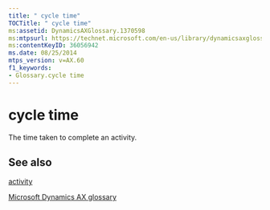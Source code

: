 ```yaml
---
title: " cycle time"
TOCTitle: " cycle time"
ms:assetid: DynamicsAXGlossary.1370598
ms:mtpsurl: https://technet.microsoft.com/en-us/library/dynamicsaxglossary.1370598(v=AX.60)
ms:contentKeyID: 36056942
ms.date: 08/25/2014
mtps_version: v=AX.60
f1_keywords:
- Glossary.cycle time
---
```


# cycle time

The time taken to complete an activity.

## See also

[activity](activity.md)

[Microsoft Dynamics AX glossary](glossary/microsoft-dynamics-ax-glossary.md)

  


